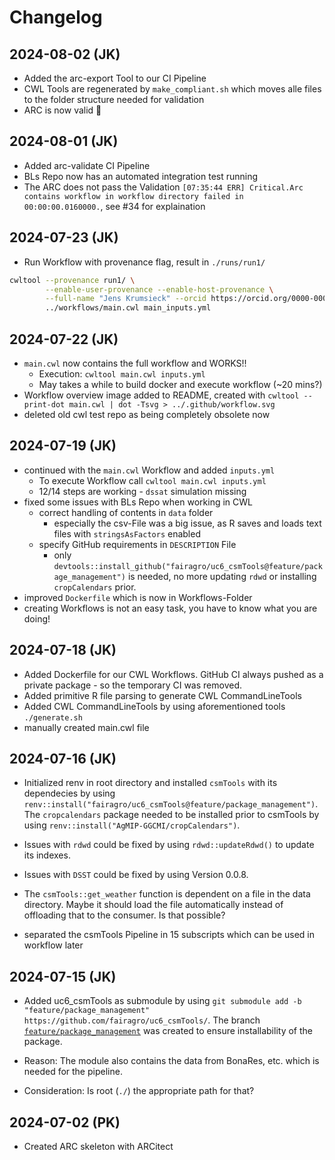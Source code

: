 # Changelog
## 2024-08-02 (JK)
* Added the arc-export Tool to our CI Pipeline
* CWL Tools are regenerated by `make_compliant.sh` which moves alle files to the folder structure needed for validation
* ARC is now valid 🎉

## 2024-08-01 (JK)
* Added arc-validate CI Pipeline
* BLs Repo now has an automated integration test running
* The ARC does not pass the Validation `[07:35:44 ERR] Critical.Arc contains workflow in workflow directory failed in 00:00:00.0160000.`, see #34 for explaination

## 2024-07-23 (JK)
* Run Workflow with provenance flag, result in `./runs/run1/`
```bash
cwltool --provenance run1/ \
        --enable-user-provenance --enable-host-provenance \
        --full-name "Jens Krumsieck" --orcid https://orcid.org/0000-0001-6242-5846 \
        ../workflows/main.cwl main_inputs.yml
```

## 2024-07-22 (JK)
* `main.cwl` now contains the full workflow and WORKS!!
    * Execution: `cwltool main.cwl inputs.yml`
    * May takes a while to build docker and execute workflow (~20 mins?)
* Workflow overview image added to README, created with `cwltool --print-dot main.cwl | dot -Tsvg > ../.github/workflow.svg`
* deleted old cwl test repo as being completely obsolete now

## 2024-07-19 (JK)
* continued with the `main.cwl` Workflow and added `inputs.yml`
    * To execute Workflow call `cwltool main.cwl inputs.yml`
    * 12/14 steps are working - `dssat` simulation missing
* fixed some issues with BLs Repo when working in CWL
    * correct handling of contents in `data` folder
        * especially the csv-File was a big issue, as R saves and loads text files with `stringsAsFactors` enabled
    * specify GitHub requirements in `DESCRIPTION` File
        * only `devtools::install_github("fairagro/uc6_csmTools@feature/package_management")` is needed, no more updating `rdwd` or installing `cropCalendars` prior.
* improved `Dockerfile` which is now in Workflows-Folder
* creating Workflows is not an easy task, you have to know what you are doing!

## 2024-07-18 (JK)
* Added Dockerfile for our CWL Workflows. GitHub CI always pushed as a private package - so the temporary CI was removed.
* Added primitive R file parsing to generate CWL CommandLineTools
* Added CWL CommandLineTools by using aforementioned tools `./generate.sh` 
* manually created main.cwl file

## 2024-07-16 (JK)
* Initialized renv in root directory and installed `csmTools` with its dependecies by using `renv::install("fairagro/uc6_csmTools@feature/package_management")`. The `cropcalendars` package needed to be installed prior to csmTools by using `renv::install("AgMIP-GGCMI/cropCalendars")`.

* Issues with `rdwd` could be fixed by using `rdwd::updateRdwd()` to update its indexes.

* Issues with `DSST` could be fixed by using Version 0.0.8.

* The `csmTools::get_weather` function is dependent on a file in the data directory. Maybe it should load the file automatically instead of offloading that to the consumer. Is that possible?

* separated the csmTools Pipeline in 15 subscripts which can be used in workflow later

## 2024-07-15 (JK)
* Added uc6_csmTools as submodule by using 
`git submodule add -b "feature/package_management" https://github.com/fairagro/uc6_csmTools/`. The branch [`feature/package_management`](https://github.com/fairagro/uc6_csmTools/tree/feature/package_management) was created to ensure installability of the package.

* Reason: The module also contains the data from BonaRes, etc. which is needed for the pipeline.

* Consideration: Is root (`./`) the appropriate path for that?

## 2024-07-02 (PK)

* Created ARC skeleton with ARCitect
